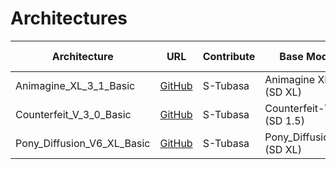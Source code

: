 # Architectures

| Architecture               | URL                                                               | Contribute | Base Model                | Registration Date |
| -------------------------- | ----------------------------------------------------------------- | ---------- | ------------------------- | ----------------- |
| Animagine_XL_3_1_Basic     | [GitHub](https://github.com/S-Tubasa/Animagine_XL_3_1_Basic/)     | S-Tubasa   | Animagine XL 3.1 (SD XL)  | 2024-11-30        |
| Counterfeit_V_3_0_Basic    | [GitHub](https://github.com/S-Tubasa/Counterfeit_V_3_0_Basic/)    | S-Tubasa   | Counterfeit-V3.0 (SD 1.5) | 2024-11-30        |
| Pony_Diffusion_V6_XL_Basic | [GitHub](https://github.com/S-Tubasa/Pony_Diffusion_V6_XL_Basic/) | S-Tubasa   | Pony_Diffusion_v6 (SD XL) | 2024-11-30        |
